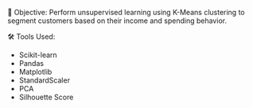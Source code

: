 🎯 Objective:
Perform unsupervised learning using K-Means clustering to segment customers based on their income and spending behavior.

 🛠 Tools Used:
- Scikit-learn
- Pandas
- Matplotlib
- StandardScaler
- PCA
- Silhouette Score
